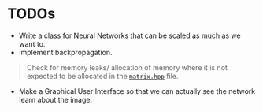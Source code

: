 # TODOs

- Write a class for Neural Networks that can be scaled as much as we want to. 
- implement backpropagation.

> Check for memory leaks/ allocation of memory where it is not expected to be allocated in the [`matrix.hpp`](./include/matrix.hpp) file.

- Make a Graphical User Interface so that we can actually see the network learn about the image.
